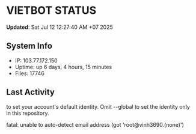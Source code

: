 # VIETBOT STATUS
**Updated**: Sat Jul 12 12:27:40 AM +07 2025

## System Info
- IP: 103.77.172.150
- Uptime: up 6 days, 4 hours, 15 minutes
- Files: 17746

## Last Activity

to set your account's default identity.
Omit --global to set the identity only in this repository.

fatal: unable to auto-detect email address (got 'root@vinh3690.(none)')
